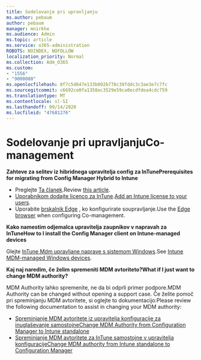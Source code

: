 ```yaml
---
title: Sodelovanje pri upravljanju
ms.author: pebaum
author: pebaum
manager: mnirkhe
ms.audience: Admin
ms.topic: article
ms.service: o365-administration
ROBOTS: NOINDEX, NOFOLLOW
localization_priority: Normal
ms.collection: Adm_O365
ms.custom:
- "1556"
- "9000080"
ms.openlocfilehash: 0f7c5d647e133b092b778c39fddc3c3ae3e7c7fc
ms.sourcegitcommit: c6692ce0fa1358ec3529e59ca0ecdfdea4cdc759
ms.translationtype: MT
ms.contentlocale: sl-SI
ms.lasthandoff: 09/14/2020
ms.locfileid: "47681276"
---
```

# <a name="co-management"></a><span data-ttu-id="88ccf-102">Sodelovanje pri upravljanju</span><span class="sxs-lookup"><span data-stu-id="88ccf-102">Co-management</span></span>

<span data-ttu-id="88ccf-103">**Zahteve za selitev iz hibridnega upravitelja config za InTune**</span><span class="sxs-lookup"><span data-stu-id="88ccf-103">**Prerequisites for migrating from Config Manager Hybrid to Intune**</span></span>

- <span data-ttu-id="88ccf-104">Preglejte [Ta članek](https://docs.microsoft.com/configmgr/mdm/deploy-use/migrate-hybridmdm-to-intunesa).</span><span class="sxs-lookup"><span data-stu-id="88ccf-104">Review [this article](https://docs.microsoft.com/configmgr/mdm/deploy-use/migrate-hybridmdm-to-intunesa).</span></span>
- <span data-ttu-id="88ccf-105">[Uporabnikom dodajte licenco za InTune](https://docs.microsoft.com/intune/licenses-assign).</span><span class="sxs-lookup"><span data-stu-id="88ccf-105">[Add an Intune license to your users](https://docs.microsoft.com/intune/licenses-assign).</span></span>
- <span data-ttu-id="88ccf-106">Uporabite [brskalnik Edge](https://www.microsoft.com/windows/microsoft-edge) , ko konfigurirate soupravljanje.</span><span class="sxs-lookup"><span data-stu-id="88ccf-106">Use the [Edge browser](https://www.microsoft.com/windows/microsoft-edge) when configuring Co-management.</span></span>

<span data-ttu-id="88ccf-107">**Kako namestim odjemalca upravitelja zaupnikov v napravah za InTune**</span><span class="sxs-lookup"><span data-stu-id="88ccf-107">**How to I install the Config Manager client on Intune-managed devices**</span></span>

<span data-ttu-id="88ccf-108">Glejte [InTune Mdm upravljane naprave s sistemom Windows](https://docs.microsoft.com/configmgr/core/clients/deploy/deploy-clients-to-windows-computers#bkmk_mdm).</span><span class="sxs-lookup"><span data-stu-id="88ccf-108">See [Intune MDM-managed Windows devices](https://docs.microsoft.com/configmgr/core/clients/deploy/deploy-clients-to-windows-computers#bkmk_mdm).</span></span>

<span data-ttu-id="88ccf-109">**Kaj naj naredim, če želim spremeniti MDM avtoriteto?**</span><span class="sxs-lookup"><span data-stu-id="88ccf-109">**What if I just want to change MDM authority?**</span></span>

<span data-ttu-id="88ccf-110">MDM Authority lahko spremenite, ne da bi odprli primer podpore.</span><span class="sxs-lookup"><span data-stu-id="88ccf-110">MDM Authority can be changed without opening a support case.</span></span> <span data-ttu-id="88ccf-111">Če želite pomoč pri spreminjanju MDM avtoritete, si oglejte to dokumentacijo:</span><span class="sxs-lookup"><span data-stu-id="88ccf-111">Please review the following documentation to assist in changing your MDM authority:</span></span>

- [<span data-ttu-id="88ccf-112">Spreminjanje MDM avtoritete iz upravitelja konfiguracije za inuglaševanje samostojne</span><span class="sxs-lookup"><span data-stu-id="88ccf-112">Change MDM Authority from Configuration Manager to Intune standalone</span></span>](https://docs.microsoft.com/configmgr/mdm/deploy-use/migrate-change-mdm-authority)
- [<span data-ttu-id="88ccf-113">Spreminjanje MDM avtoritete za InTune samostojne v upravitelja konfiguracije</span><span class="sxs-lookup"><span data-stu-id="88ccf-113">Change MDM authority from Intune standalone to Configuration Manager</span></span>](https://docs.microsoft.com/configmgr/mdm/deploy-use/change-mdm-authority)
